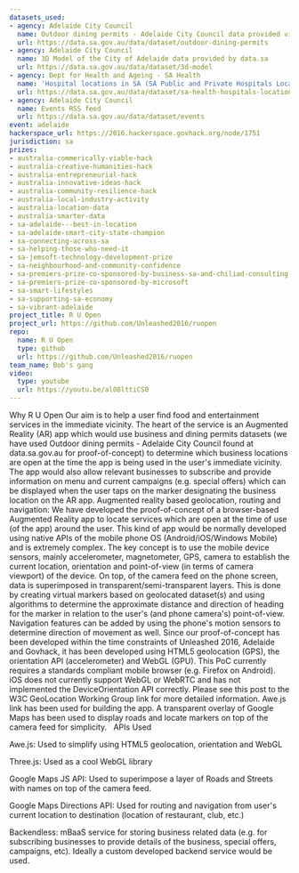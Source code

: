 ```yaml
---
datasets_used:
- agency: Adelaide City Council
  name: Outdoor dining permits - Adelaide City Council data provided via data.sa
  url: https://data.sa.gov.au/data/dataset/outdoor-dining-permits
- agency: Adelaide City Council
  name: 3D Model of the City of Adelaide data provided by data.sa
  url: https://data.sa.gov.au/data/dataset/3d-model
- agency: Dept for Health and Ageing - SA Health
  name: 'Hospital locations in SA (SA Public and Private Hospitals Locations):'
  url: https://data.sa.gov.au/data/dataset/sa-health-hospitals-locations
- agency: Adelaide City Council
  name: Events RSS feed
  url: https://data.sa.gov.au/data/dataset/events
event: adelaide
hackerspace_url: https://2016.hackerspace.govhack.org/node/1751
jurisdiction: sa
prizes:
- australia-commerically-viable-hack
- australia-creative-humanities-hack
- australia-entrepreneurial-hack
- australia-innovative-ideas-hack
- australia-community-resilience-hack
- australia-local-industry-activity
- australia-location-data
- australia-smarter-data
- sa-adelaide---best-in-location
- sa-adelaide-smart-city-state-champion
- sa-connecting-across-sa
- sa-helping-those-who-need-it
- sa-jemsoft-technology-development-prize
- sa-neighbourhood-and-community-confidence
- sa-premiers-prize-co-sponsored-by-business-sa-and-chiliad-consulting
- sa-premiers-prize-co-sponsored-by-microsoft
- sa-smart-lifestyles
- sa-supporting-sa-economy
- sa-vibrant-adelaide
project_title: R U Open
project_url: https://github.com/Unleashed2016/ruopen
repo:
  name: R U Open
  type: github
  url: https://github.com/Unleashed2016/ruopen
team_name: Bob's gang
video:
  type: youtube
  url: https://youtu.be/al08lttiCS0
---
```


Why R U Open
Our aim is to help a user find food and entertainment services in the immediate vicinity. The heart of the service is an Augmented Reality (AR) app which would use business and dining permits datasets (we have used Outdoor dining permits - Adelaide City Council found at data.sa.gov.au for proof-of-concept) to determine which business locations are open at the time the app is being used in the user's immediate vicinity.
The app would also allow relevant businesses to subscribe and provide information on menu and current campaigns (e.g. special offers) which can be displayed when the user taps on the marker designating the business location on the AR app.
Augmented reality based geolocation, routing and navigation:
We have developed the proof-of-concept of a browser-based Augmented Reality app to locate services which are open at the time of use (of the app) around the user. This kind of app would be normally developed using native APIs of the mobile phone OS (Android/iOS/Windows Mobile) and is extremely complex. The key concept is to use the mobile device sensors, mainly accelerometer, magnetometer, GPS, camera to establish the current location, orientation and point-of-view (in terms of camera viewport) of the device. On top, of the camera feed on the phone screen, data is superimposed in transparent/semi-transparent layers. This is done by creating virtual markers based on geolocated dataset(s) and using algorithms to determine the approximate distance and direction of heading for the marker in relation to the user's (and phone camera's) point-of-view. Navigation features can be added by using the phone's motion sensors to determine direction of movement as well.
Since our proof-of-concept has been developed within the time constraints of Unleashed 2016, Adelaide and Govhack, it has been developed using HTML5 geolocation (GPS), the orientation API (accelerometer) and WebGL (GPU). This PoC currently requires a standards compliant mobile browser (e.g. Firefox on Android). iOS does not currently support WebGL or WebRTC and has not implemented the DeviceOrientation API correctly. Please see this post to the W3C GeoLocation Working Group link for more detailed information. Awe.js link has been used for building the app. A transparent overlay of Google Maps has been used to display roads and locate markers on top of the camera feed for simplicity.
 
APIs Used

Awe.js: Used to simplify using HTML5 geolocation, orientation and WebGL


Three.js: Used as a cool WebGL library


Google Maps JS API: Used to superimpose a layer of Roads and Streets with names on top of the camera feed.


Google Maps Directions API: Used for routing and navigation from user's current location to destination (location of restaurant, club, etc.)


Backendless: mBaaS service for storing business related data (e.g. for subscribing businesses to provide details of the business, special offers, campaigns, etc). Ideally a custom developed backend service would be used.